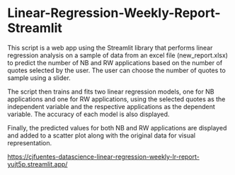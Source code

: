 # Linear-Regression-Weekly-Report-Streamlit

This script is a web app using the Streamlit library that performs linear regression analysis on a sample of data from an excel file (new_report.xlsx) to predict the number of NB and RW applications based on the number of quotes selected by the user. The user can choose the number of quotes to sample using a slider. 

The script then trains and fits two linear regression models, one for NB applications and one for RW applications, using the selected quotes as the independent variable and the respective applications as the dependent variable. The accuracy of each model is also displayed. 

Finally, the predicted values for both NB and RW applications are displayed and added to a scatter plot along with the original data for visual representation.

https://cjfuentes-datascience-linear-regression-weekly-lr-report-yujt5p.streamlit.app/
